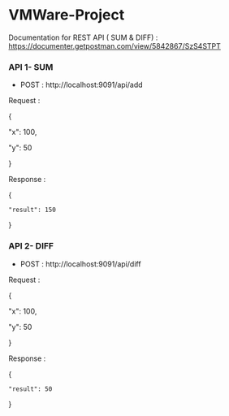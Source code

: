 # VMWare-Project

Documentation for REST API ( SUM & DIFF) :  https://documenter.getpostman.com/view/5842867/SzS4STPT

### API 1- SUM

- POST : http://localhost:9091/api/add

Request :

{

  "x": 100,
  
  "y": 50
  
}


Response :

{

    "result": 150
    
}

### API 2- DIFF

- POST : http://localhost:9091/api/diff

Request :

{

  "x": 100,
  
  "y": 50
  
}

Response :

{

    "result": 50
    
}
